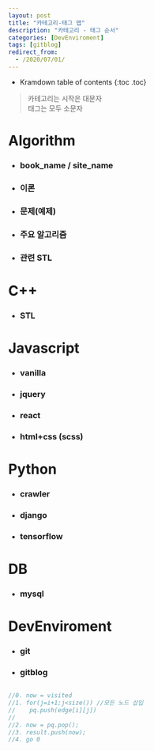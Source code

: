 ```yaml
---
layout: post
title: "카테고리-태그 맵"
description: "카테고리 - 태그 순서"
categories: [DevEnviroment]
tags: [gitblog]
redirect_from:
  - /2020/07/01/
---
```


* Kramdown table of contents
{:toc .toc}

> 카테고리는 시작은 대문자  
> 태그는 모두 소문자

# Algorithm

* ### book_name / site_name
* ### 이론
* ### 문제(예제)
* ### 주요 알고리즘
* ### 관련 STL 

# C++

* ### STL

# Javascript 

* ### vanilla
* ### jquery
* ### react
* ### html+css (scss)

# Python

* ### crawler
* ### django
* ### tensorflow

# DB

* ### mysql

# DevEnviroment

* ### git
* ### gitblog


~~~ c++

//0. now = visited
//1. for(j=i+1;j<size()) //모든 노드 삽입
//    pq.push(edge[i][j])
//  
//2. now = pq.pop();
//3. result.push(now);
//4. go 0
~~~
